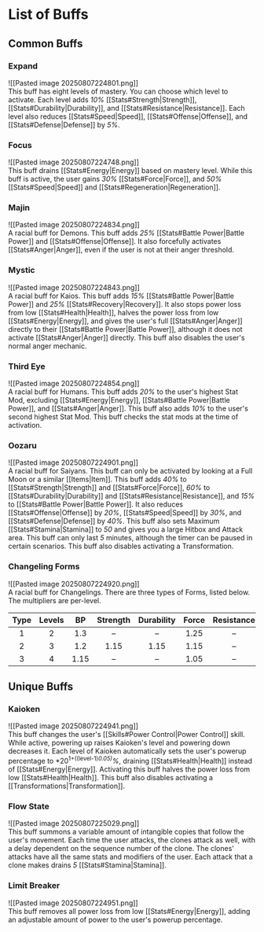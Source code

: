 # List of Buffs

## Common Buffs

### Expand
![[Pasted image 20250807224801.png]]  
This buff has eight levels of mastery. You can choose which level to activate. Each level adds *10%* [[Stats#Strength|Strength]], [[Stats#Durability|Durability]], and [[Stats#Resistance|Resistance]]. Each level also reduces [[Stats#Speed|Speed]], [[Stats#Offense|Offense]], and [[Stats#Defense|Defense]] by *5%*.

### Focus
![[Pasted image 20250807224748.png]]  
This buff drains [[Stats#Energy|Energy]] based on mastery level. While this buff is active, the user gains *30%* [[Stats#Force|Force]], and *50%* [[Stats#Speed|Speed]] and [[Stats#Regeneration|Regeneration]].

### Majin
![[Pasted image 20250807224834.png]]  
A racial buff for Demons. This buff adds *25%* [[Stats#Battle Power|Battle Power]] and [[Stats#Offense|Offense]]. It also forcefully activates [[Stats#Anger|Anger]], even if the user is not at their anger threshold.

### Mystic
![[Pasted image 20250807224843.png]]  
A racial buff for Kaios. This buff adds *15%* [[Stats#Battle Power|Battle Power]] and *25%* [[Stats#Recovery|Recovery]]. It also stops power loss from low [[Stats#Health|Health]], halves the power loss from low [[Stats#Energy|Energy]], and gives the user's full [[Stats#Anger|Anger]] directly to their [[Stats#Battle Power|Battle Power]], although it does not activate [[Stats#Anger|Anger]] directly. This buff also disables the user's normal anger mechanic.

### Third Eye
![[Pasted image 20250807224854.png]]  
A racial buff for Humans. This buff adds *20%* to the user's highest Stat Mod, excluding [[Stats#Energy|Energy]], [[Stats#Battle Power|Battle Power]], and [[Stats#Anger|Anger]]. This buff also adds *10%* to the user's second highest Stat Mod. This buff checks the stat mods at the time of activation.

### Oozaru
![[Pasted image 20250807224901.png]]  
A racial buff for Saiyans. This buff can only be activated by looking at a Full Moon or a similar [[Items|Item]]. This buff adds *40%* to [[Stats#Strength|Strength]] and [[Stats#Force|Force]], *60%* to [[Stats#Durability|Durability]] and [[Stats#Resistance|Resistance]], and *15%* to [[Stats#Battle Power|Battle Power]]. It also reduces [[Stats#Offense|Offense]] by *20%*, [[Stats#Speed|Speed]] by *30%*, and [[Stats#Defense|Defense]] by *40%*. This buff also sets Maximum [[Stats#Stamina|Stamina]] to *50* and gives you a large Hitbox and Attack area. This buff can only last *5* minutes, although the timer can be paused in certain scenarios. This buff also disables activating a Transformation.

### Changeling Forms
![[Pasted image 20250807224920.png]]  
A racial buff for Changelings. There are three types of Forms, listed below. The multipliers are per-level.

| Type | Levels |  BP  | Strength | Durability | Force | Resistance | Offense | Defense | Speed | Recovery |
| :--: | :----: | :--: | :------: | :--------: | :---: | :--------: | :-----: | :-----: | :---: | :------: |
|  1   |   2    | 1.3  |    –     |     –      | 1.25  |     –      |   1.1   |  1.15   |   –   |    –     |
|  2   |   3    | 1.2  |   1.15   |    1.15    | 1.15  |     –      |  1.15   |   1.1   |   –   |    –     |
|  3   |   4    | 1.15 |    –     |     –      | 1.05  |     –      |  1.05   |  1.075  |  1.1  |  1.075   |

## Unique Buffs

### Kaioken
![[Pasted image 20250807224941.png]]  
This buff changes the user's [[Skills#Power Control|Power Control]] skill. While active, powering up raises Kaioken's level and powering down decreases it. Each level of Kaioken automatically sets the user's powerup percentage to *20<sup>1+((level-1)*0.05)</sup>%*, draining [[Stats#Health|Health]] instead of [[Stats#Energy|Energy]]. Activating this buff halves the power loss from low [[Stats#Health|Health]]. This buff also disables activating a [[Transformations|Transformation]].

### Flow State
![[Pasted image 20250807225029.png]]  
This buff summons a variable amount of intangible copies that follow the user's movement. Each time the user attacks, the clones attack as well, with a delay dependent on the sequence number of the clone. The clones' attacks have all the same stats and modifiers of the user. Each attack that a clone makes drains *5* [[Stats#Stamina|Stamina]].

### Limit Breaker
![[Pasted image 20250807224951.png]]  
This buff removes all power loss from low [[Stats#Energy|Energy]], adding an adjustable amount of power to the user's powerup percentage.
